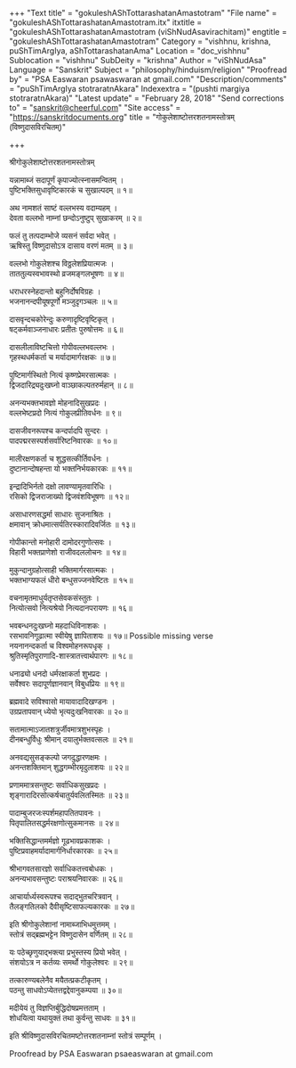 +++
"Text title" = "gokuleshAShTottarashatanAmastotram"
"File name" = "gokuleshAShTottarashatanAmastotram.itx"
itxtitle = "gokuleshAShTottarashatanAmastotram (viShNudAsavirachitam)"
engtitle = "gokuleshAShTottarashatanAmastotram"
Category = "vishhnu, krishna, puShTimArgIya, aShTottarashatanAma"
Location = "doc_vishhnu"
Sublocation = "vishhnu"
SubDeity = "krishna"
Author = "viShNudAsa"
Language = "Sanskrit"
Subject = "philosophy/hinduism/religion"
"Proofread by" = "PSA Easwaran psawaswaran at gmail.com"
"Description/comments" = "puShTimArgIya stotraratnAkara"
Indexextra = "(pushti margiya stotraratnAkara)"
"Latest update" = "February 28, 2018"
"Send corrections to" = "sanskrit@cheerful.com"
"Site access" = "https://sanskritdocuments.org"
title = "गोकुलेशाष्टोत्तरशतनामस्तोत्रम् (विष्णुदासविरचितम्)"

+++
  
 श्रीगोकुलेशाष्टोत्तरशतनामस्तोत्रम्   
  
यन्नामाब्जं सदापूर्णं कृपाज्योत्स्नासमन्वितम् ।  
पुष्टिभक्तिसुधावृष्टिकारकं च सुखाल्पदम् ॥ १॥  
  
अथ नामशतं साष्टं वल्लभस्य वदाम्यहम् ।  
देवता वल्लभो नाम्नां छन्दोऽनुष्टुप् सुखाकरम् ॥ २॥  
  
फलं तु तत्पदाम्भोजे व्यसनं सर्वदा भवेत् ।  
ऋषिस्तु विष्णुदासोऽत्र दासाय वरणं मतम् ॥ ३॥  
  
वल्लभो गोकुलेशश्च विठ्ठलेशप्रियात्मजः ।  
ताततुल्यस्वभावस्थो व्रजमङ्गलभूषणः ॥ ४॥  
  
धराधरस्नेहदान्तो बहुनिर्दोषविग्रहः ।  
भजनानन्दपीयूषपूर्णो मञ्जुदृगञ्चलः ॥ ५॥  
  
दासवृन्दचकोरेन्दुः करुणादृष्टिवृष्टिकृत् ।  
षट्कर्मवाञ्जनाधारः प्रतीतः पुरुषोत्तमः ॥ ६॥  
  
दासलीलाविष्टचित्तो गोपीवल्लभवल्लभः ।  
गृहस्थधर्मकर्ता च मर्यादामार्गरक्षकः ॥ ७॥  
  
पुष्टिमार्गस्थितो नित्यं कृष्णप्रेमरसात्मकः ।  
द्विजदारिद्र्यदुःखघ्नो वाञ्छाकल्पतरुर्महान् ॥ ८॥  
  
अनन्यभक्तभावज्ञो मोहनादिसुखप्रदः ।  
वल्लभेष्टप्रदो नित्यं गोकुलप्रीतिवर्धनः ॥ ९॥  
  
दासजीवनरूपश्च कन्दर्पादपि सुन्दरः ।  
पादपद्मरसस्पर्शसर्वारिष्टनिवारकः ॥ १०॥  
  
मालीरक्षणकर्ता च शुद्धसत्कीर्तिवर्धनः ।  
दुष्टानान्दोषहन्ता यो भक्तनिर्भयकारकः ॥ ११॥  
  
इन्द्रादिभिर्नतो दक्षो लावण्यामृतवारिधिः ।  
रसिको द्विजराजाख्यो द्विजवंशविभूषणः ॥ १२॥  
  
असाधारणसद्धर्मा साधारः सुजनाश्रितः ।  
क्षमावान् क्रोधमात्सर्यतिरस्कारादिवर्जितः ॥ १३॥  
  
गोपीकान्तो मनोहारी दामोदरगुणोत्सवः ।  
विहारी भक्तप्राणेशो राजीवदललोचनः ॥ १४॥  
  
मुकुन्दानुग्रहोत्साही भक्तिमार्गरसात्मकः ।  
भक्तभाग्यफलं धीरो बन्धुसज्जनवेष्टितः ॥ १५॥  
  
वचनामृतमाधुर्यतृप्तसेवकसंस्तुतः ।  
नित्योत्सवो नित्यश्रेयो नित्यदानपरायणः ॥ १६॥  
  
भवबन्धनदुःखघ्नो महदाधिविनाशकः ।  
रसभावनिगूढात्मा स्वीयेषु ज्ञापिताशयः ॥ १७॥  Possible missing verse  
नयनानन्दकर्ता च विश्वमोहनरूपधृक् ।  
श्रुतिस्मृतिपुराणादि-शास्त्रातत्त्वार्थपारगः ॥ १८॥  
  
धनाढ्यो धनदो धर्मरक्षाकर्ता शुभप्रदः ।  
सर्वेश्वरः सदापूर्णज्ञानवान् विबुधप्रियः ॥ १९॥  
  
ब्रह्मवादे सविश्वासो मायावादादिखण्डनः ।  
उग्रप्रतापवान् ध्येयो भृत्यदुःखनिवारकः ॥ २०॥  
  
सतामात्माऽजातशत्रुर्जीवमात्रशुभस्पृहः ।  
दीनबन्धुर्विधुः श्रीमान् दयालुर्भक्तवत्सलः ॥ २१॥  
  
अनवद्यसुसङ्कल्पो जगदुद्धारणक्षमः ।  
अनन्तशक्तिमान् शुद्धगम्भीरमृदुलाशयः ॥ २२॥  
  
प्रणाममात्रसन्तुष्टः सर्वाधिकसुखप्रदः ।  
शृङ्गारादिरसोत्कर्षचातुर्यवलितस्मितः ॥ २३॥  
  
पादाम्बुजरजःस्पर्शमहापतितपावनः ।  
पितृपालितसद्धर्मरक्षणोत्सुकमानसः ॥ २४॥  
  
भक्तिसिद्धान्तमर्मज्ञो गूढभावप्रकाशकः ।  
पुष्टिप्रवाहमर्यादामार्गनिर्धारकारकः ॥ २५॥  
  
श्रीभागवतसारज्ञो सर्वाधिकतत्त्वबोधकः ।  
अनन्यभावसन्तुष्टः पराश्रयनिवारकः ॥ २६॥  
  
आचार्यार्ध्यस्वरूपश्च सदाद्भुतचरित्रवान् ।  
तैलङ्गतिलको दैवीसृष्टिसाफल्यकारकः ॥ २७॥  
  
 इति श्रीगोकुलेशानां नामाब्जाभिधमुत्तमम् ।  
स्तोत्रं सद्ब्रह्मभट्टेन विष्णुदासेन वर्णितम् ॥ २८॥  
  
यः पठेच्छृणुयाद्भक्त्या प्रभुस्तस्य प्रियो भवेत् ।  
संशयोऽत्र न कर्तव्यः समर्थो गोकुलेश्वरः ॥ २९॥  
  
तत्कारुण्यबलेनैव मयैतत्प्रकटीकृतम् ।  
पठन्तु साधवोऽप्येतत्तद्वद्देवानुकम्पया ॥ ३०॥  
  
मदीयेयं तु विज्ञप्तिर्बुद्धिदोषप्रमत्तताम् ।  
शोधयित्वा यथायुक्तं तथा कुर्वन्तु साधवः ॥ ३१॥  
  
इति श्रीविष्णुदासविरचितमष्टोत्तरशतनाम्नां स्तोत्रं सम्पूर्णम् ।  
  
  
Proofread by PSA Easwaran psaeaswaran at gmail.com  
  
